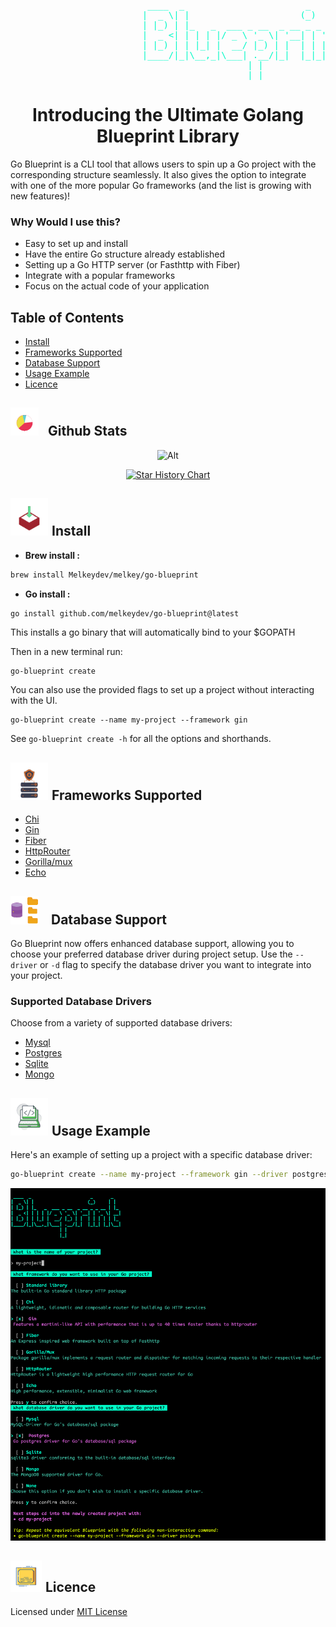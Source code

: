 <pre style="color: #01FAC6;">                                     
                          ____  _                       _       _
                         |  _ \| |                     (_)     | |
                         | |_) | |_   _  ___ _ __  _ __ _ _ __ | |_
                         |  _ <| | | | |/ _ \ '_ \| '__| | '_ \| __|
                         | |_) | | |_| |  __/ |_) | |  | | | | | |_
                         |____/|_|\__,_|\___| .__/|_|  |_|_| |_|\__|
                                             | |
                                             |_|
</pre>          

<div style="text-align: center;">
  <h1>
    Introducing the Ultimate Golang Blueprint Library
  </h1>
</div>

Go Blueprint is a CLI tool that allows users to spin up a Go project with the corresponding structure seamlessly. It also
gives the option to integrate with one of the more popular Go frameworks (and the list is growing with new features)!

### Why Would I use this?

- Easy to set up and install
- Have the entire Go structure already established
- Setting up a Go HTTP server (or Fasthttp with Fiber)
- Integrate with a popular frameworks
- Focus on the actual code of your application


## Table of Contents

  - [Install](#install)
  - [Frameworks Supported](#frameworks-supported)
  - [Database Support](#database-support)
  - [Usage Example](#usage-example)
  - [Licence](#license)



<h2>
  <picture>
    <img src="./public/stats.gif?raw=true" width="45px" style="margin-right: 10px;">
  </picture>
  Github Stats
</h2>

<p align="center">
  <img alt="Alt" src="https://repobeats.axiom.co/api/embed/3557480bb28f59e25233fc0458e681e4424b57a9.svg" title="Repobeats analytics image"/>
</p>


<div align="center">
  <a href="https://star-history.com/#Melkeydev/go-blueprint&Date">
    <picture>
      <source media="(prefers-color-scheme: dark)" srcset="https://api.star-history.com/svg?repos=Melkeydev/go-blueprint&type=Date&theme=dark" />
      <source media="(prefers-color-scheme: light)" srcset="https://api.star-history.com/svg?repos=Melkeydev/go-blueprint&type=Date" />
      <img alt="Star History Chart" src="https://api.star-history.com/svg?repos=Melkeydev/go-blueprint&type=Date" />
    </picture>
  </a>
</div>


<a id="install"></a>
<h2>
  <picture>
    <img src="./public/install.gif?raw=true" width="60px" style="margin-right: 1px;">
  </picture>
  Install
</h2>

- **Brew install :**

```sh
brew install Melkeydev/melkey/go-blueprint
```

- **Go install :**

```sh
go install github.com/melkeydev/go-blueprint@latest
```

This installs a go binary that will automatically bind to your $GOPATH

Then in a new terminal run:

```
go-blueprint create
```

You can also use the provided flags to set up a project without interacting with the UI.

```
go-blueprint create --name my-project --framework gin
```

See `go-blueprint create -h` for all the options and shorthands.

<a id="frameworks-supported"></a>
<h2>
  <picture>
    <img src="./public/frameworks.gif?raw=true" width="60px" style="margin-right: 1px;">
  </picture>
  Frameworks Supported
</h2>

- [Chi](https://github.com/go-chi/chi)
- [Gin](https://github.com/gin-gonic/gin)
- [Fiber](https://github.com/gofiber/fiber)
- [HttpRouter](https://github.com/julienschmidt/httprouter)
- [Gorilla/mux](https://github.com/gorilla/mux)
- [Echo](https://github.com/labstack/echo)

<a id="database-support"></a>
<h2>
  <picture>
    <img src="./public/database.gif?raw=true" width="45px" style="margin-right: 15px;">
  </picture>
  Database Support
</h2>


Go Blueprint now offers enhanced database support, allowing you to choose your preferred database driver during project setup. Use the `--driver` or `-d` flag to specify the database driver you want to integrate into your project.

### Supported Database Drivers

Choose from a variety of supported database drivers:

- [Mysql](https://github.com/go-sql-driver/mysql)
- [Postgres](https://github.com/lib/pq)
- [Sqlite](https://github.com/mattn/go-sqlite3)
- [Mongo](go.mongodb.org/mongo-driver)


<a id="usage-example"></a>
<h2>
  <picture>
    <img src="./public/example.gif?raw=true" width="60px" style="margin-right: 1px;">
  </picture>
  Usage Example
</h2>

Here's an example of setting up a project with a specific database driver:

```bash
go-blueprint create --name my-project --framework gin --driver postgres
```

<p align="center">
  <img src="./public/blueprint_1.png" alt="Starter Image" width="800"/>
</p>

<a id="licence"></a>
<h2>
  <picture>
    <img src="./public/licence.gif?raw=true" width="50px" style="margin-right: 1px;">
  </picture>
  Licence
</h2>

Licensed under [MIT License](./LICENSE)
